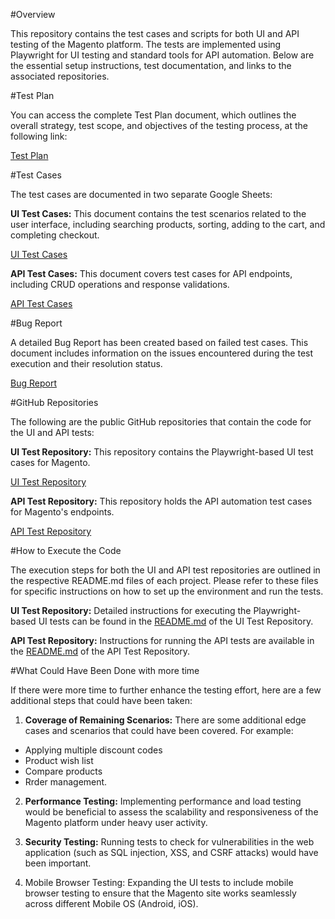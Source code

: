 #Overview

This repository contains the test cases and scripts for both UI and API testing of the Magento platform. The tests are implemented using Playwright for UI testing and standard tools for API automation. Below are the essential setup instructions, test documentation, and links to the associated repositories.

#Test Plan

You can access the complete Test Plan document, which outlines the overall strategy, test scope, and objectives of the testing process, at the following link:

[Test Plan](https://docs.google.com/document/d/108yupNeKOjrFsSGiwE3Mf3ib1-UV2GkH6LO6LX18nxs/edit?usp=drive_link)

#Test Cases

The test cases are documented in two separate Google Sheets:

**UI Test Cases:** This document contains the test scenarios related to the user interface, including searching products, sorting, adding to the cart, and completing checkout. 

[UI Test Cases](https://docs.google.com/spreadsheets/d/1GCVjmKYPGWzL65pUhQjBcVXbErlZQHDM/edit?usp=drive_link&ouid=116705970834596072884&rtpof=true&sd=true)

**API Test Cases:** This document covers test cases for API endpoints, including CRUD operations and response validations. 

[API Test Cases](https://docs.google.com/spreadsheets/d/1Zpi_w33mLdyDB-yz_THztowWSe8skRnSKAb3tGMvXRs/edit?usp=drive_link)

#Bug Report

A detailed Bug Report has been created based on failed test cases. This document includes information on the issues encountered during the test execution and their resolution status.

[Bug Report](https://docs.google.com/document/d/1GDILZJ0TUINSeBV31Q11AY5SSEtM0u8B4BfL8nRtuVY/edit?usp=sharing)

#GitHub Repositories

The following are the public GitHub repositories that contain the code for the UI and API tests:

**UI Test Repository:** This repository contains the Playwright-based UI test cases for Magento. 

[UI Test Repository](https://github.com/binoy-d-shah/magento-playwright-automation)

**API Test Repository:** This repository holds the API automation test cases for Magento's endpoints. 

[API Test Repository](https://github.com/binoy-d-shah/magento-api-automation)

#How to Execute the Code

The execution steps for both the UI and API test repositories are outlined in the respective README.md files of each project. Please refer to these files for specific instructions on how to set up the environment and run the tests.

**UI Test Repository:** Detailed instructions for executing the Playwright-based UI tests can be found in the [README.md](https://github.com/binoy-d-shah/magento-playwright-automation) of the UI Test Repository.

**API Test Repository:** Instructions for running the API tests are available in the [README.md](https://github.com/binoy-d-shah/magento-api-automation) of the API Test Repository.

#What Could Have Been Done with more time

If there were more time to further enhance the testing effort, here are a few additional steps that could have been taken:

1. **Coverage of Remaining Scenarios:** There are some additional edge cases and scenarios that could have been covered. For example:
- Applying multiple discount codes
- Product wish list
- Compare products
- Rrder management.

2. **Performance Testing:** Implementing performance and load testing would be beneficial to assess the scalability and responsiveness of the Magento platform under heavy user activity.

3. **Security Testing:** Running tests to check for vulnerabilities in the web application (such as SQL injection, XSS, and CSRF attacks) would have been important.

4. Mobile Browser Testing: Expanding the UI tests to include mobile browser testing to ensure that the Magento site works seamlessly across different Mobile OS (Android, iOS).

